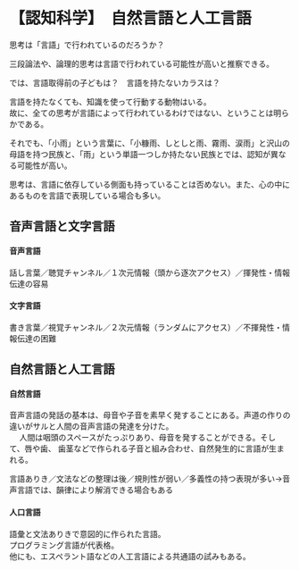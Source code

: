 # 【認知科学】　自然言語と人工言語  

思考は「言語」で行われているのだろうか？  

三段論法や、論理的思考は言語で行われている可能性が高いと推察できる。  

では、言語取得前の子どもは？　言語を持たないカラスは？  

言語を持たなくても、知識を使って行動する動物はいる。  
故に、全ての思考が言語によって行われているわけではない、ということは明らかである。  

それでも、「小雨」という言葉に、「小糠雨、しとしと雨、霧雨、涙雨」と沢山の母語を持つ民族と、「雨」という単語一つしか持たない民族とでは、認知が異なる可能性が高い。  

思考は、言語に依存している側面も持っていることは否めない。また、心の中にあるものを言語で表現している場合も多い。  

## 音声言語と文字言語  

#### 音声言語  
話し言葉／聴覚チャンネル／１次元情報（頭から逐次アクセス）／揮発性・情報伝達の容易  

#### 文字言語  
書き言葉／視覚チャンネル／２次元情報（ランダムにアクセス）／不揮発性・情報伝達の困難  

## 自然言語と人工言語  

#### 自然言語  
音声言語の発話の基本は、母音や子音を素早く発することにある。声道の作りの違いがサルと人間の音声言語の発達を分けた。  
　
人間は咽頭のスペースがたっぷりあり、母音を発することができる。そして、唇や歯、
歯茎などで作られる子音と組み合わせ、自然発生的に言語が生まれる。  

言語ありき／文法などの整理は後／規則性が弱い／多義性の持つ表現が多い→音声言語では、韻律により解消できる場合もある  

#### 人口言語  
語彙と文法ありきで意図的に作られた言語。  
プログラミング言語が代表格。  
他にも、エスペラント語などの人工言語による共通語の試みもある。  





